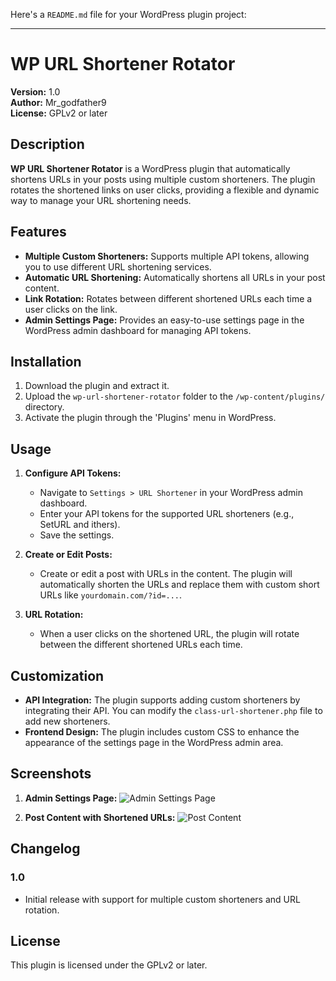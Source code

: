 Here's a `README.md` file for your WordPress plugin project:

---

# WP URL Shortener Rotator

**Version:** 1.0  
**Author:** Mr_godfather9  
**License:** GPLv2 or later

## Description

**WP URL Shortener Rotator** is a WordPress plugin that automatically shortens URLs in your posts using multiple custom shorteners. The plugin rotates the shortened links on user clicks, providing a flexible and dynamic way to manage your URL shortening needs.

## Features

- **Multiple Custom Shorteners:** Supports multiple API tokens, allowing you to use different URL shortening services.
- **Automatic URL Shortening:** Automatically shortens all URLs in your post content.
- **Link Rotation:** Rotates between different shortened URLs each time a user clicks on the link.
- **Admin Settings Page:** Provides an easy-to-use settings page in the WordPress admin dashboard for managing API tokens.

## Installation

1. Download the plugin and extract it.
2. Upload the `wp-url-shortener-rotator` folder to the `/wp-content/plugins/` directory.
3. Activate the plugin through the 'Plugins' menu in WordPress.

## Usage

1. **Configure API Tokens:**
   - Navigate to `Settings > URL Shortener` in your WordPress admin dashboard.
   - Enter your API tokens for the supported URL shorteners (e.g., SetURL and ithers).
   - Save the settings.

2. **Create or Edit Posts:**
   - Create or edit a post with URLs in the content. The plugin will automatically shorten the URLs and replace them with custom short URLs like `yourdomain.com/?id=...`.

3. **URL Rotation:**
   - When a user clicks on the shortened URL, the plugin will rotate between the different shortened URLs each time.

## Customization

- **API Integration:** The plugin supports adding custom shorteners by integrating their API. You can modify the `class-url-shortener.php` file to add new shorteners.
- **Frontend Design:** The plugin includes custom CSS to enhance the appearance of the settings page in the WordPress admin area.

## Screenshots

1. **Admin Settings Page:**
   ![Admin Settings Page](https://telegra.ph/file/5c90002788a4727cf0b2d.png)

2. **Post Content with Shortened URLs:**
   ![Post Content](https://telegra.ph/file/73781ed373a9678466cc6.png)

## Changelog

### 1.0
- Initial release with support for multiple custom shorteners and URL rotation.

## License

This plugin is licensed under the GPLv2 or later.
